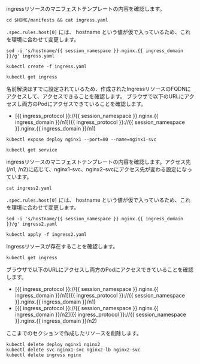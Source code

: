 ingressリソースのマニフェストテンプレートの内容を確認します。

```execute
cd $HOME/manifests && cat ingress.yaml
```

```.spec.rules.host[0]``` には、 hostname という値が仮で入っているため、これを環境に合わせて変更します。


```execute
sed -i 's/hostname/{{ session_namespace }}.nginx.{{ ingress_domain }}/g' ingress.yaml
```
```execute
kubectl create -f ingress.yaml
```

```execute
kubectl get ingress
```

名前解決はすでに設定されているため、作成されたIngressリソースのFQDNにアクセスして、アクセスできることを確認します。
ブラウザで以下のURLにアクセスし両方のPodにアクセスできていることを確認します。

- [{{ ingress_protocol }}://{{ session_namespace }}.nginx.{{ ingress_domain }}/n1]({{ ingress_protocol }}://{{ session_namespace }}.nginx.{{ ingress_domain }}/n1)


```execute
kubectl expose deploy nginx1 --port=80 --name=nginx1-svc
```

```execute
kubectl get service
```

ingressリソースのマニフェストテンプレートの内容を確認します。アクセス先(/n1, /n2)に応じて、nginx1-svc、nginx2-svcにアクセス先が変わる設定になっています。

```execute
cat ingress2.yaml
```

```.spec.rules.host[0]``` には、 hostname という値が仮で入っているため、これを環境に合わせて変更します。


```execute
sed -i 's/hostname/{{ session_namespace }}.nginx.{{ ingress_domain }}/g' ingress2.yaml
```

```execute
kubectl apply -f ingress2.yaml
```

Ingressリソースが存在することを確認します。

```execute
kubectl get ingress
```

ブラウザで以下のURLにアクセスし両方のPodにアクセスできていることを確認します。

- [{{ ingress_protocol }}://{{ session_namespace }}.nginx.{{ ingress_domain }}/n1]({{ ingress_protocol }}://{{ session_namespace }}.nginx.{{ ingress_domain }}/n1)
- [{{ ingress_protocol }}://{{ session_namespace }}.nginx.{{ ingress_domain }}/n2]({{ ingress_protocol }}://{{ session_namespace }}.nginx.{{ ingress_domain }}/n2)

ここまでのセクションで作成したリソースを削除します。

```execute
kubectl delete deploy nginx1 nginx2
kubectl delete svc nginx1-svc nginx2-lb nginx2-svc
kubectl delete ingress nginx
```
